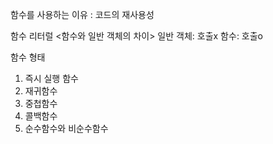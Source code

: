 함수를 사용하는 이유
: 코드의 재사용성

함수 리터럴
<함수와 일반 객체의 차이>
일반 객체: 호출x
함수: 호출o

함수 형태
1. 즉시 실행 함수
2. 재귀함수
3. 중첩함수
4. 콜백함수
5. 순수함수와 비순수함수
